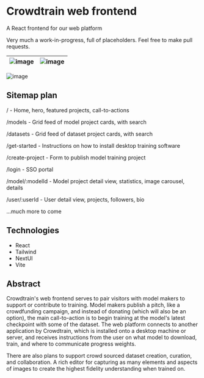 # Crowdtrain web frontend
A React frontend for our web platform

Very much a work-in-progress, full of placeholders. Feel free to make pull requests.

| ![image](https://github.com/Crowdtrain-AI/web-frontend/assets/172853169/abfcf633-1bf9-49fc-82b9-9f7002d31a7a) | ![image](https://github.com/Crowdtrain-AI/web-frontend/assets/172853169/67b81e7f-04a7-4801-9166-b4a6b23c6504) |
|:---:|:---:|

![image](https://github.com/Crowdtrain-AI/web-frontend/assets/172853169/c2629270-0888-41a3-a1d0-5de23f5b7c12)

## Sitemap plan
/ - Home, hero, featured projects, call-to-actions

/models - Grid feed of model project cards, with search

/datasets - Grid feed of dataset project cards, with search

/get-started - Instructions on how to install desktop training software

/create-project - Form to publish model training project

/login - SSO portal

/model/:modelId - Model project detail view, statistics, image carousel, details

/user/:userId - User detail view, projects, followers, bio

...much more to come

## Technologies
- React
- Tailwind
- NextUI
- Vite

## Abstract
Crowdtrain's web frontend serves to pair visitors with model makers to support or contribute to training. Model makers publish a pitch, like a crowdfunding campaign, and instead of donating (which will also be an option), the main call-to-action is to begin training at the model's latest checkpoint with some of the dataset. The web platform connects to another application by Crowdtrain, which is installed onto a desktop machine or server, and receives instructions from the user on what model to download, train, and where to communicate progress weights.

There are also plans to support crowd sourced dataset creation, curation, and collaboration. A rich editor for capturing as many elements and aspects of images to create the highest fidelity understanding when trained on.
